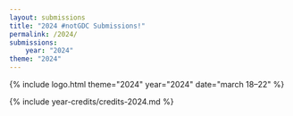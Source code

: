 ```yaml
---
layout: submissions
title: "2024 #notGDC Submissions!"
permalink: /2024/
submissions:
    year: "2024"
theme: "2024"
---
```


{% include logo.html theme="2024" year="2024" date="march 18&ndash;22" %}

{% include year-credits/credits-2024.md %}
